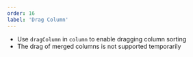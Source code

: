 ```yaml
---
order: 16
label: 'Drag Column'
---
```


- Use `dragColumn` in `column` to enable dragging column sorting
- The drag of merged columns is not supported temporarily
